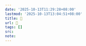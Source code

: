 ```yaml
---
date: '2025-10-13T11:29:28+08:00'
lastmod: '2025-10-13T13:04:51+08:00'
title: 󰡫
url: 󰡫
tags: []
src:
note:
---
```

